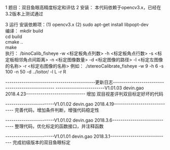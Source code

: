 1 题目：双目鱼眼高精度标定和评估
2 安装： 
       本代码依赖于opencv3.x，已经在3.2版本上测试通过

3 运行
       安装依赖项：(1) opencv3.x  (2) sudo apt-get install libpopt-dev   
      编译： mkdir build   
             cd build   
             cmake ..   
             make   
     执行：
         /binoCalib_fisheye -w <标定板角点列数> -h <标定板角点行数> -s <标定板相邻角点间距离> -n <标定图像数量> -d <标定图像的路径> -l <标定左图像的名称> -r <标定右图像的名称>
     例如： ./stereoCalibrate_fisheye -w 9 -h 6 -s 100 -n 50 -d ../loitor/ -l L -r R

--------------------------------------------更新日志-------------------------------------------------
------------------------V1.01.03 devin.gao 2018.4.23-----------------------------
增加 双目视差评判双目标定好坏的代码

------------------------V1.01.02 devin.gao 2018.4.19-----------------------------
完善代码，增加条件判断，增强代码稳定性

------------------------V1.01.02 devin.gao 2018.3.6-----------------------------
整理代码，优化标定的函数接口，并注释函数

------------------------V1.01.01 devin.gao 2018.3.1-----------------------------
完成初级版本的双目鱼眼标定


